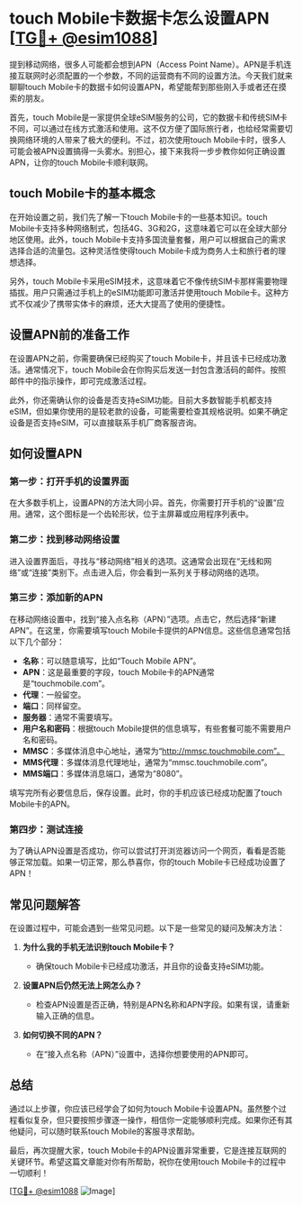 # touch Mobile卡数据卡怎么设置APN [[TG💪+ @esim1088](https://t.me/s/esim1088)]

提到移动网络，很多人可能都会想到APN（Access Point Name）。APN是手机连接互联网时必须配置的一个参数，不同的运营商有不同的设置方法。今天我们就来聊聊touch Mobile卡的数据卡如何设置APN，希望能帮到那些刚入手或者还在摸索的朋友。

首先，touch Mobile是一家提供全球eSIM服务的公司，它的数据卡和传统SIM卡不同，可以通过在线方式激活和使用。这不仅方便了国际旅行者，也给经常需要切换网络环境的人带来了极大的便利。不过，初次使用touch Mobile卡时，很多人可能会被APN设置搞得一头雾水。别担心，接下来我将一步步教你如何正确设置APN，让你的touch Mobile卡顺利联网。

## touch Mobile卡的基本概念

在开始设置之前，我们先了解一下touch Mobile卡的一些基本知识。touch Mobile卡支持多种网络制式，包括4G、3G和2G，这意味着它可以在全球大部分地区使用。此外，touch Mobile卡支持多国流量套餐，用户可以根据自己的需求选择合适的流量包。这种灵活性使得touch Mobile卡成为商务人士和旅行者的理想选择。

另外，touch Mobile卡采用eSIM技术，这意味着它不像传统SIM卡那样需要物理插拔。用户只需通过手机上的eSIM功能即可激活并使用touch Mobile卡。这种方式不仅减少了携带实体卡的麻烦，还大大提高了使用的便捷性。

## 设置APN前的准备工作

在设置APN之前，你需要确保已经购买了touch Mobile卡，并且该卡已经成功激活。通常情况下，touch Mobile会在你购买后发送一封包含激活码的邮件。按照邮件中的指示操作，即可完成激活过程。

此外，你还需确认你的设备是否支持eSIM功能。目前大多数智能手机都支持eSIM，但如果你使用的是较老款的设备，可能需要检查其规格说明。如果不确定设备是否支持eSIM，可以直接联系手机厂商客服咨询。

## 如何设置APN

### 第一步：打开手机的设置界面

在大多数手机上，设置APN的方法大同小异。首先，你需要打开手机的“设置”应用。通常，这个图标是一个齿轮形状，位于主屏幕或应用程序列表中。

### 第二步：找到移动网络设置

进入设置界面后，寻找与“移动网络”相关的选项。这通常会出现在“无线和网络”或“连接”类别下。点击进入后，你会看到一系列关于移动网络的选项。

### 第三步：添加新的APN

在移动网络设置中，找到“接入点名称（APN）”选项。点击它，然后选择“新建APN”。在这里，你需要填写touch Mobile卡提供的APN信息。这些信息通常包括以下几个部分：

- **名称**：可以随意填写，比如“Touch Mobile APN”。
- **APN**：这是最重要的字段，touch Mobile卡的APN通常是“touchmobile.com”。
- **代理**：一般留空。
- **端口**：同样留空。
- **服务器**：通常不需要填写。
- **用户名和密码**：根据touch Mobile提供的信息填写，有些套餐可能不需要用户名和密码。
- **MMSC**：多媒体消息中心地址，通常为“http://mmsc.touchmobile.com”。
- **MMS代理**：多媒体消息代理地址，通常为“mmsc.touchmobile.com”。
- **MMS端口**：多媒体消息端口，通常为“8080”。

填写完所有必要信息后，保存设置。此时，你的手机应该已经成功配置了touch Mobile卡的APN。

### 第四步：测试连接

为了确认APN设置是否成功，你可以尝试打开浏览器访问一个网页，看看是否能够正常加载。如果一切正常，那么恭喜你，你的touch Mobile卡已经成功设置了APN！

## 常见问题解答

在设置过程中，可能会遇到一些常见问题。以下是一些常见的疑问及解决方法：

1. **为什么我的手机无法识别touch Mobile卡？**
   - 确保touch Mobile卡已经成功激活，并且你的设备支持eSIM功能。
   
2. **设置APN后仍然无法上网怎么办？**
   - 检查APN设置是否正确，特别是APN名称和APN字段。如果有误，请重新输入正确的信息。

3. **如何切换不同的APN？**
   - 在“接入点名称（APN）”设置中，选择你想要使用的APN即可。

## 总结

通过以上步骤，你应该已经学会了如何为touch Mobile卡设置APN。虽然整个过程看似复杂，但只要按照步骤逐一操作，相信你一定能够顺利完成。如果你还有其他疑问，可以随时联系touch Mobile的客服寻求帮助。

最后，再次提醒大家，touch Mobile卡的APN设置非常重要，它是连接互联网的关键环节。希望这篇文章能对你有所帮助，祝你在使用touch Mobile卡的过程中一切顺利！

[[TG💪+ @esim1088](https://t.me/s/esim1088) ![Image](https://i.postimg.cc/4NQfJmqS/Snipaste-2025-05-13-00-14-12.png)]